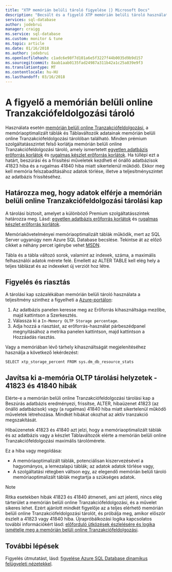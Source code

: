 ```yaml
---
title: "XTP memórián belüli tároló figyelése |} Microsoft Docs"
description: "Becsült és a figyelő XTP memórián belüli tároló használatához kapacitás; Hárítsa el a kapacitás hiba 41823"
services: sql-database
author: jodebrui
manager: craigg
ms.service: sql-database
ms.custom: monitor & tune
ms.topic: article
ms.date: 01/16/2018
ms.author: jodebrui
ms.openlocfilehash: c1adc6e98f7d101a6e5f3227f44b0035d9b9d157
ms.sourcegitcommit: 8aab1aab0135fad24987a311b42a1c25a839e9f3
ms.translationtype: MT
ms.contentlocale: hu-HU
ms.lasthandoff: 03/16/2018
---
```

# <a name="monitor-in-memory-oltp-storage"></a>A figyelő a memórián belüli online Tranzakciófeldolgozási tároló
Használata esetén [memórián belüli online Tranzakciófeldolgozási](sql-database-in-memory.md), a memóriaoptimalizált táblák és Táblaváltozók adatainak memórián belüli online Tranzakciófeldolgozási tárolóban található. Minden prémium szolgáltatásszintet felső korlátja memórián belüli online Tranzakciófeldolgozási tároló, amely ismertetett [egyetlen adatbázis erőforrás korlátok](sql-database-resource-limits.md#single-database-storage-sizes-and-performance-levels) és [rugalmas készlet erőforrás korlátok](sql-database-resource-limits.md#elastic-pool-change-storage-size). Ha túllépi ezt a határt, beszúrási és a frissítési műveletek kezdheti el önálló adatbázisok 41823 hiba és a rugalmas 41840 hiba miatt sikertelenül működő. Ekkor meg kell memória felszabadításához adatok törlése, illetve a teljesítményszintet az adatbázis frissítéséhez.

## <a name="determine-whether-data-fits-within-the-in-memory-oltp-storage-cap"></a>Határozza meg, hogy adatok elférje a memórián belüli online Tranzakciófeldolgozási tárolási kap
A tárolási biztosít, amelyet a különböző Premium szolgáltatásszintek határozza meg. Lásd: [egyetlen adatbázis erőforrás korlátok](sql-database-resource-limits.md#single-database-storage-sizes-and-performance-levels) és [rugalmas készlet erőforrás korlátok](sql-database-resource-limits.md#elastic-pool-change-storage-size).

Memóriakövetelményei memóriaoptimalizált táblák működik, mert az SQL Server ugyanúgy nem Azure SQL Database becslése. Tekintse át az előző cikket a néhány percet igénybe vehet [MSDN](https://msdn.microsoft.com/library/dn282389.aspx).

Tábla és a tábla változó sorok, valamint az indexek, száma, a maximális felhasználói adatok mérete felé. Emellett az ALTER TABLE kell elég hely a teljes táblázat és az indexeket új verziót hoz létre.

## <a name="monitoring-and-alerting"></a>Figyelés és riasztás
A tárolási kap százalékában memórián belüli tároló használata a teljesítmény szinthez a figyelheti a [Azure-portálon](https://portal.azure.com/): 

1. Az adatbázis panelen keresse meg az Erőforrás kihasználtsága mezőbe, majd kattintson a Szerkesztés.
2. Válassza ki a `In-Memory OLTP Storage percentage`.
3. Adja hozzá a riasztást, az erőforrás-használat párbeszédpanel megnyitásához a metrika panelen kattintson, majd kattintson a Hozzáadás riasztás.

Vagy a memóriában lévő tárhely kihasználtságát megjelenítéséhez használja a következő lekérdezést:

    SELECT xtp_storage_percent FROM sys.dm_db_resource_stats


## <a name="correct-out-of-in-memory-oltp-storage-situations---errors-41823-and-41840"></a>Javítsa ki a-memória OLTP tárolási helyzetek - 41823 és 41840 hibák
Elérte-e a memórián belüli online Tranzakciófeldolgozási tárolási kap a Beszúrás adatbázis eredményezi, frissítse, ALTER, hibaüzenet 41823 (az önálló adatbázisok) vagy (a rugalmas) 41840 hiba miatt sikertelenül működő műveletek létrehozása. Mindkét hibákat okozhat az aktív tranzakció megszakítását.

Hibaüzenetek 41823 és 41840 azt jelzi, hogy a memóriaoptimalizált táblák és az adatbázis vagy a készlet Táblaváltozók elérte a memórián belüli online Tranzakciófeldolgozási maximális tárolómérete.

Ez a hiba vagy megoldása:

* A memóriaoptimalizált táblák, potenciálisan kiszervezésével a hagyományos, a lemezalapú táblák; az adatok adatok törlése vagy,
* A szolgáltatási rétegben váltson egy, az elegendő memórián belüli tároló memóriaoptimalizált táblák megtartja a szükséges adatok.

> [!NOTE] 
> Ritka esetekben hibák 41823 és 41840 átmeneti, ami azt jelenti, nincs elég tárterület a memórián belüli online Tranzakciófeldolgozási, és a művelet sikeres lehet. Ezért ajánlott mindkét figyelője az a teljes elérhető memórián belüli online Tranzakciófeldolgozási tárolót, és próbálja meg, amikor először észlelt a 41823 vagy 41840 hiba. Újrapróbálkozási logika kapcsolatos további információkért lásd: [előforduló ütközések észlelésére és logika ismételje meg a memórián belüli online Tranzakciófeldolgozási](https://docs.microsoft.com/sql/relational-databases/in-memory-oltp/transactions-with-memory-optimized-tables#conflict-detection-and-retry-logic).

## <a name="next-steps"></a>További lépések
Figyelés útmutatást, lásd: [figyelése Azure SQL Database dinamikus felügyeleti nézetekkel](sql-database-monitoring-with-dmvs.md).
